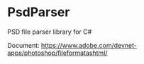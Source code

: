 # PsdParser
PSD file parser library for C#

Document: https://www.adobe.com/devnet-apps/photoshop/fileformatashtml/